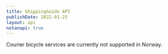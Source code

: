 ```yaml
---
title: ShippingGuide API
publishDate: 2022-01-25
layout: api
notanapi: true
---
```


Courier bicycle services are currently not supported in Norway.
